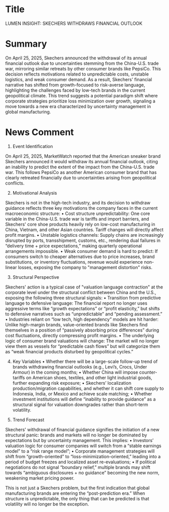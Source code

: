 # Title
LUMEN INSIGHT: SKECHERS WITHDRAWS FINANCIAL OUTLOOK

# Summary
On April 25, 2025, Skechers announced the withdrawal of its annual financial outlook due to uncertainties stemming from the China-U.S. trade war, mirroring similar retreats by other consumer brands like PepsiCo. This decision reflects motivations related to unpredictable costs, unstable logistics, and weak consumer demand. As a result, Skechers' financial narrative has shifted from growth-focused to risk-averse language, highlighting the challenges faced by low-tech brands in the current geopolitical climate. This trend suggests a potential paradigm shift where corporate strategies prioritize loss minimization over growth, signaling a move towards a new era characterized by uncertainty management in global manufacturing.

# News Comment
1. Event Identification

On April 25, 2025, MarketWatch reported that the American sneaker brand Skechers announced it would withdraw its annual financial outlook, citing an inability to predict the extent of the impact from the China-U.S. trade war. This follows PepsiCo as another American consumer brand that has clearly retreated financially due to uncertainties arising from geopolitical conflicts.

2. Motivational Analysis

Skechers is not in the high-tech industry, and its decision to withdraw guidance reflects three key motivations the company faces in the current macroeconomic structure: 
   • Cost structure unpredictability: One core variable in the China-U.S. trade war is tariffs and import barriers, and Skechers' core shoe products heavily rely on low-cost manufacturing in China, Vietnam, and other Asian countries. Tariff changes will directly affect profit margins. 
   • Unstable logistics channels: Supply chains are increasingly disrupted by ports, transshipment, customs, etc., rendering dual failures in “delivery time + price expectations,” making quarterly operational arrangements impossible. 
   • Weak consumer demand is hard to predict: If consumers switch to cheaper alternatives due to price increases, brand substitutions, or inventory fluctuations, revenue would experience non-linear losses, exposing the company to "management distortion" risks.

3. Structural Perspective

Skechers' action is a typical case of "valuation language contraction" at the corporate level under the structural conflict between China and the U.S., exposing the following three structural signals:
   • Transition from predictive language to defensive language: The financial report no longer uses aggressive terms like “growth expectations” or “profit elasticity,” but shifts to defensive narratives such as “unpredictable” and “pending assessment.”
   • Industries reliant on “low tech, high dependency” models are hit harder: Unlike high-margin brands, value-oriented brands like Skechers find themselves in a position of “passively absorbing price differences” during cost fluctuations, directly compressing profit margins.
   • The underlying logic of consumer brand valuations will change: The market will no longer view them as vessels for “predictable cash flows” but will categorize them as “weak financial products disturbed by geopolitical cycles.”

4. Key Variables
   • Whether there will be a large-scale follow-up trend of brands withdrawing financial outlooks (e.g., Levi’s, Crocs, Under Armour) in the coming months; 
   • Whether China will impose counter-tariffs on American shoes, textiles, and other light industrial goods, further expanding risk exposure; 
   • Skechers’ localization production/migration capabilities, and whether it can shift core supply to Indonesia, India, or Mexico and achieve scale matching; 
   • Whether investment institutions will define “inability to provide guidance” as a structural signal for valuation downgrades rather than short-term volatility.

5. Trend Forecast

Skechers' withdrawal of financial guidance signifies the initiation of a new structural panic: brands and markets will no longer be dominated by expectations but by uncertainty management. This implies:
   • Investors’ valuation logic for consumer companies will switch from a “stable earnings model” to a “risk range model”;
   • Corporate management strategies will shift from “growth-oriented” to “loss-minimization-oriented,” leading into a period of budget freezes and localized asset re-evaluations;
   • If political negotiations do not signal “boundary relief,” multiple brands may shift towards “ambiguous disclosures + no guidance” becoming the new norm, weakening market pricing power.

This is not just a Skechers problem, but the first indication that global manufacturing brands are entering the “post-prediction era.” When structure is unpredictable, the only thing that can be predicted is that volatility will no longer be the exception.
